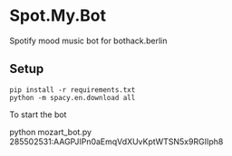 # Spot.My.Bot
Spotify mood music bot for bothack.berlin

## Setup
    pip install -r requirements.txt
    python -m spacy.en.download all

To start the bot

python mozart_bot.py 285502531:AAGPJIPn0aEmqVdXUvKptWTSN5x9RGIIph8